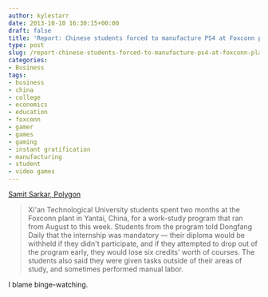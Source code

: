 ```yaml
---
author: kylestarr
date: 2013-10-10 16:30:15+00:00
draft: false
title: 'Report: Chinese students forced to manufacture PS4 at Foxconn plant'
type: post
slug: /report-chinese-students-forced-to-manufacture-ps4-at-foxconn-plant/
categories:
- Business
tags:
- business
- china
- college
- economics
- education
- foxconn
- gamer
- games
- gaming
- instant gratification
- manufacturing
- student
- video games
---
```


[Samit Sarkar, Polygon](http://www.polygon.com/2013/10/10/4823796/report-foxconn-chinese-students-forced-to-manufacture-ps4)

> Xi'an Technological University students spent two months at the Foxconn plant in Yantai, China, for a work-study program that ran from August to this week. Students from the program told Dongfang Daily that the internship was mandatory — their diploma would be withheld if they didn't participate, and if they attempted to drop out of the program early, they would lose six credits' worth of courses. The students also said they were given tasks outside of their areas of study, and sometimes performed manual labor.

I blame binge-watching.
